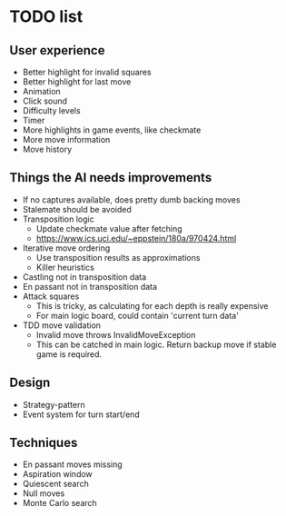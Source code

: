 ﻿# TODO list

## User experience
* Better highlight for invalid squares
* Better highlight for last move
* Animation
* Click sound
* Difficulty levels
* Timer
* More highlights in game events, like checkmate
* More move information
* Move history

## Things the AI needs improvements
* If no captures available, does pretty dumb backing moves
* Stalemate should be avoided
* Transposition logic
  * Update checkmate value after fetching
  * https://www.ics.uci.edu/~eppstein/180a/970424.html
* Iterative move ordering
  * Use transposition results as approximations
  * Killer heuristics
* Castling not in transposition data
* En passant not in transposition data
* Attack squares
  * This is tricky, as calculating for each depth is really expensive
  * For main logic board, could contain 'current turn data'
* TDD move validation
  * Invalid move throws InvalidMoveException
  * This can be catched in main logic. Return backup move if stable game is required.

## Design
* Strategy-pattern
* Event system for turn start/end

## Techniques
* En passant moves missing
* Aspiration window
* Quiescent search
* Null moves
* Monte Carlo search